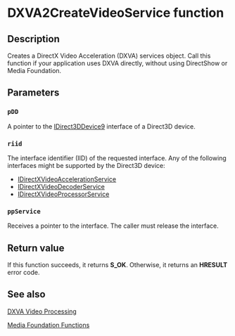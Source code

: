 # DXVA2CreateVideoService function

## Description

Creates a DirectX Video Acceleration (DXVA) services object. Call this function if your application uses DXVA directly, without using DirectShow or Media Foundation.

## Parameters

### `pDD`

A pointer to the [IDirect3DDevice9](https://learn.microsoft.com/windows/desktop/api/d3d9helper/nn-d3d9helper-idirect3ddevice9) interface of a Direct3D device.

### `riid`

The interface identifier (IID) of the requested interface. Any of the following interfaces might be supported by the Direct3D device:

* [IDirectXVideoAccelerationService](https://learn.microsoft.com/windows/desktop/api/dxva2api/nn-dxva2api-idirectxvideoaccelerationservice)
* [IDirectXVideoDecoderService](https://learn.microsoft.com/windows/desktop/api/dxva2api/nn-dxva2api-idirectxvideodecoderservice)
* [IDirectXVideoProcessorService](https://learn.microsoft.com/windows/desktop/api/dxva2api/nn-dxva2api-idirectxvideoprocessorservice)

### `ppService`

Receives a pointer to the interface. The caller must release the interface.

## Return value

If this function succeeds, it returns **S_OK**. Otherwise, it returns an **HRESULT** error code.

## See also

[DXVA Video Processing](https://learn.microsoft.com/windows/desktop/medfound/dxva-video-processing)

[Media Foundation Functions](https://learn.microsoft.com/windows/desktop/medfound/media-foundation-functions)